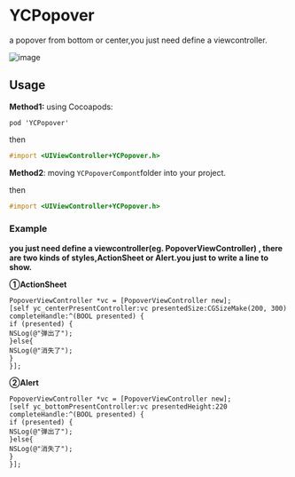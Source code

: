 # YCPopover
a popover from bottom or center,you just need define a viewcontroller.

![image](https://github.com/WellsYC/YCPopover/Demo/Untitled.Gif)


## Usage


**Method1:**  using Cocoapods:

``pod 'YCPopover'``

then

```objective-c
#import <UIViewController+YCPopover.h>
```

**Method2**: moving ``YCPopoverCompont``folder into your project.

then

```objective-c
#import <UIViewController+YCPopover.h>
```


### Example
**you just need define a viewcontroller(eg. PopoverViewController) , there are two kinds of styles,ActionSheet or Alert.you just to write a line to show.**

**①ActionSheet**
```
PopoverViewController *vc = [PopoverViewController new];
[self yc_centerPresentController:vc presentedSize:CGSizeMake(200, 300) completeHandle:^(BOOL presented) {
if (presented) {
NSLog(@"弹出了");
}else{
NSLog(@"消失了");
}
}];
```
**②Alert**
```
PopoverViewController *vc = [PopoverViewController new];
[self yc_bottomPresentController:vc presentedHeight:220 completeHandle:^(BOOL presented) {
if (presented) {
NSLog(@"弹出了");
}else{
NSLog(@"消失了");
}
}];
```

